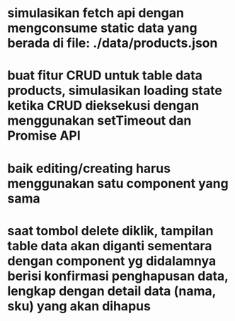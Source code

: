 # simulasikan fetch api dengan mengconsume static data yang berada di file: ./data/products.json

# buat fitur CRUD untuk table data products, simulasikan loading state ketika CRUD dieksekusi dengan menggunakan setTimeout dan Promise API

# baik editing/creating harus menggunakan satu component yang sama

# saat tombol delete diklik, tampilan table data akan diganti sementara dengan component yg didalamnya berisi konfirmasi penghapusan data, lengkap dengan detail data (nama, sku) yang akan dihapus
